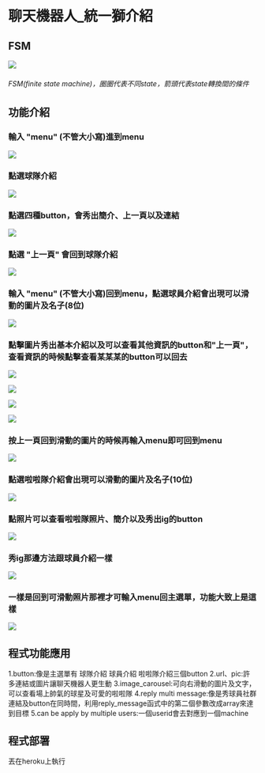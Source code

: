 # 聊天機器人_統一獅介紹
## FSM
![](https://i.imgur.com/9vey0X2.png)

###### FSM(finite state machine)，圈圈代表不同state，箭頭代表state轉換間的條件
    
## 功能介紹
### 輸入 **"menu"** (不管大小寫)進到menu

![](https://i.imgur.com/6wBZJ5G.png)

### 點選球隊介紹

![](https://i.imgur.com/dkAZWU5.png)

### 點選四種button，會秀出簡介、上一頁以及連結

![](https://i.imgur.com/5lAXYvq.png)

### 點選 **"上一頁"** 會回到球隊介紹

![](https://i.imgur.com/UWEc846.png)

### 輸入 **"menu"** (不管大小寫)回到menu，點選球員介紹會出現可以滑動的圖片及名子(8位)

![](https://i.imgur.com/kedIzHC.png)

### 點擊圖片秀出基本介紹以及可以查看其他資訊的button和"上一頁"，查看資訊的時候點擊查看某某某的button可以回去

![](https://i.imgur.com/1p8fr3g.png)

![](https://i.imgur.com/WpGZJYm.png)

![](https://i.imgur.com/uTv6d8Y.png)

![](https://i.imgur.com/zSvhbBF.png)

### 按上一頁回到滑動的圖片的時候再輸入menu即可回到menu

![](https://i.imgur.com/3oAmF5j.png)

### 點選啦啦隊介紹會出現可以滑動的圖片及名子(10位)

![](https://i.imgur.com/Lv0VbyM.png)

### 點照片可以查看啦啦隊照片、簡介以及秀出ig的button

![](https://i.imgur.com/USSjYtL.png)

### 秀ig那邊方法跟球員介紹一樣

![](https://i.imgur.com/WtMrTHl.png)

### 一樣是回到可滑動照片那裡才可輸入menu回主選單，功能大致上是這樣

![](https://i.imgur.com/3bTVPmN.png)

## 程式功能應用
1.button:像是主選單有 球隊介紹 球員介紹 啦啦隊介紹三個button
2.url、pic:許多連結或圖片讓聊天機器人更生動
3.image_carousel:可向右滑動的圖片及文字，可以查看場上帥氣的球星及可愛的啦啦隊
4.reply multi message:像是秀球員社群連結及button在同時間，利用reply_message函式中的第二個參數改成array來達到目標
5.can be apply by multiple users:一個userid會去對應到一個machine
## 程式部署
丟在heroku上執行
    





